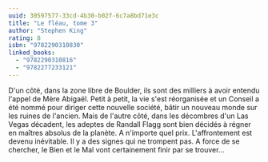 ```yaml
---
uuid: 30597577-33cd-4b30-b02f-6c7a8bd71e3c
title: "Le fléau, tome 3"
author: "Stephen King"
rating: 8
isbn: "9782290310830"
linked_books:
  - "9782290310816"
  - "9782277233121"
---
```


D'un côté, dans la zone libre de Boulder, ils sont des milliers à avoir entendu l'appel de Mère Abigaël. Petit à petit, la vie s'est réorganisée et un Conseil a été nommé pour diriger cette nouvelle société, bâtir un nouveau monde sur les ruines de l'ancien. Mais de l'autre côté, dans les décombres d'un Las Vegas décadent, les adeptes de Randall Flagg sont bien décidés à régner en maîtres absolus de la planète. A n'importe quel prix. L'affrontement est devenu inévitable. Il y a des signes qui ne trompent pas. A force de se chercher, le Bien et le Mal vont certainement finir par se trouver...